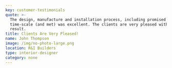 ```yaml
---
key: customer-testimonials
quote: >-
  The design, manufacture and installation process, including promised
  time-scale (and met) was excellent. The clients are very pleased with the
  result.
title: Clients Are Very Pleased!
name: John Thompson
image: /img/no-photo-large.png
location: R&I Builders
type: interior-designer
category: none
---
```


